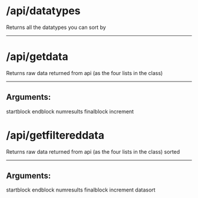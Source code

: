 
# /api/datatypes
Returns all the datatypes you can sort by
***

# /api/getdata
Returns raw data returned from api (as the four lists in the class)
***
## Arguments:
startblock
endblock
numresults
finalblock
increment

# /api/getfiltereddata
Returns raw data returned from api (as the four lists in the class) sorted
***
## Arguments:
startblock
endblock
numresults
finalblock
increment
datasort
